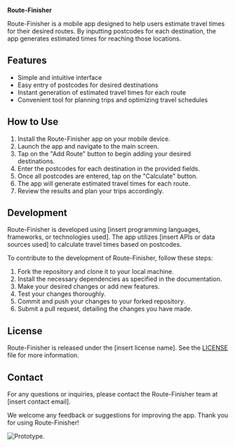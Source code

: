 **Route-Finisher**

Route-Finisher is a mobile app designed to help users estimate travel times for their desired routes. By inputting postcodes for each destination, the app generates estimated times for reaching those locations. 

## Features

- Simple and intuitive interface
- Easy entry of postcodes for desired destinations
- Instant generation of estimated travel times for each route
- Convenient tool for planning trips and optimizing travel schedules

## How to Use

1. Install the Route-Finisher app on your mobile device.
2. Launch the app and navigate to the main screen.
3. Tap on the "Add Route" button to begin adding your desired destinations.
4. Enter the postcodes for each destination in the provided fields.
5. Once all postcodes are entered, tap on the "Calculate" button.
6. The app will generate estimated travel times for each route.
7. Review the results and plan your trips accordingly.

## Development

Route-Finisher is developed using [insert programming languages, frameworks, or technologies used]. The app utilizes [insert APIs or data sources used] to calculate travel times based on postcodes.

To contribute to the development of Route-Finisher, follow these steps:

1. Fork the repository and clone it to your local machine.
2. Install the necessary dependencies as specified in the documentation.
3. Make your desired changes or add new features.
4. Test your changes thoroughly.
5. Commit and push your changes to your forked repository.
6. Submit a pull request, detailing the changes you have made.

## License

Route-Finisher is released under the [insert license name]. See the [LICENSE](link-to-license-file) file for more information.

## Contact

For any questions or inquiries, please contact the Route-Finisher team at [insert contact email].

We welcome any feedback or suggestions for improving the app. Thank you for using Route-Finisher!

![Prototype](./finisher.png).
